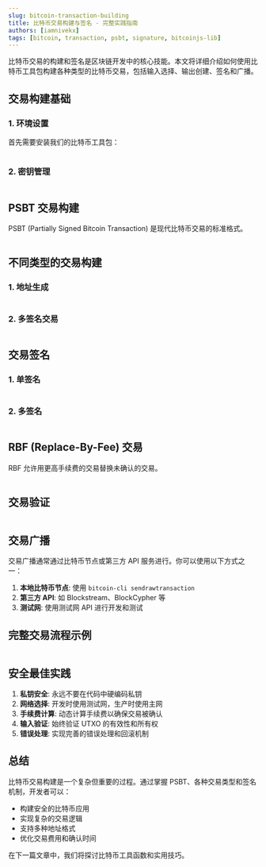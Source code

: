 ```yaml
---
slug: bitcoin-transaction-building
title: 比特币交易构建与签名 - 完整实践指南
authors: [iamnivekx]
tags: [bitcoin, transaction, psbt, signature, bitcoinjs-lib]
---
```


比特币交易的构建和签名是区块链开发中的核心技能。本文将详细介绍如何使用比特币工具包构建各种类型的比特币交易，包括输入选择、输出创建、签名和广播。

<!-- truncate -->

## 交易构建基础

### 1. 环境设置

首先需要安装我们的比特币工具包：

```ts file=<rootDir>/examples/bitcoin/address/address.ts showLineNumbers

```

### 2. 密钥管理

```ts file=<rootDir>/examples/bitcoin/address/address.ts showLineNumbers

```

## PSBT 交易构建

PSBT (Partially Signed Bitcoin Transaction) 是现代比特币交易的标准格式。

```ts file=<rootDir>/examples/bitcoin/tx/bitcoin.js showLineNumbers

```

## 不同类型的交易构建

### 1. 地址生成

```ts file=<rootDir>/examples/bitcoin/address/address.ts showLineNumbers

```

### 2. 多签名交易

```ts file=<rootDir>/examples/bitcoin/address/multisig.ts showLineNumbers

```

## 交易签名

### 1. 单签名

```ts file=<rootDir>/examples/bitcoin/tx/bitcoin.js showLineNumbers

```

### 2. 多签名

```ts file=<rootDir>/examples/bitcoin/tx/bitcoin.js#L15-L42 showLineNumbers

```

## RBF (Replace-By-Fee) 交易

RBF 允许用更高手续费的交易替换未确认的交易。

```ts file=<rootDir>/examples/bitcoin/tx/rbf.js showLineNumbers

```

## 交易验证

```ts

```

## 交易广播

交易广播通常通过比特币节点或第三方 API 服务进行。你可以使用以下方式之一：

1. **本地比特币节点**: 使用 `bitcoin-cli sendrawtransaction`
2. **第三方 API**: 如 Blockstream、BlockCypher 等
3. **测试网**: 使用测试网 API 进行开发和测试

## 完整交易流程示例

```ts

```

## 安全最佳实践

1. **私钥安全**: 永远不要在代码中硬编码私钥
2. **网络选择**: 开发时使用测试网，生产时使用主网
3. **手续费计算**: 动态计算手续费以确保交易被确认
4. **输入验证**: 始终验证 UTXO 的有效性和所有权
5. **错误处理**: 实现完善的错误处理和回滚机制

## 总结

比特币交易构建是一个复杂但重要的过程。通过掌握 PSBT、各种交易类型和签名机制，开发者可以：

- 构建安全的比特币应用
- 实现复杂的交易逻辑
- 支持多种地址格式
- 优化交易费用和确认时间

在下一篇文章中，我们将探讨比特币工具函数和实用技巧。
